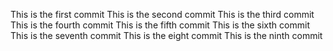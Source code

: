 This is the first commit
This is the second commit
This is the third commit
This is the fourth commit
This is the fifth commit
This is the sixth commit
This is the seventh commit
This is the eight commit
This is the ninth commit
